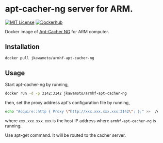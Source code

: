 # apt-cacher-ng server for ARM.
[![MIT License](http://img.shields.io/badge/license-MIT-blue.svg?style=flat)](LICENSE)
[![Dockerhub](https://img.shields.io/badge/dockerhub-jkawamoto%2Farmhf--apt--cacher--ng-blue.svg)](https://hub.docker.com/r/jkawamoto/armhf-apt-cacher-ng/)

Docker image of [Apt-Cacher NG](https://www.unix-ag.uni-kl.de/~bloch/acng/)
for ARM computer.

## Installation
```sh
docker pull jkawamoto/armhf-apt-cacher-ng
```

## Usage
Start apt-cacher-ng by running,
```sh
docker run -d -p 3142:3142 jkawamoto/armhf-apt-cacher-ng
```

then, set the proxy address apt's configuration file by running,

```sh
echo "Acquire::http { Proxy \"http://xxx.xxx.xxx.xxx:3142\"; };" >>  /etc/apt/apt.conf.d/01proxy;
```
where `xxx.xxx.xxx.xxx` is the host IP address
where `armhf-apt-cacher-ng` is running.

Use apt-get command. It will be routed to the cacher server.
